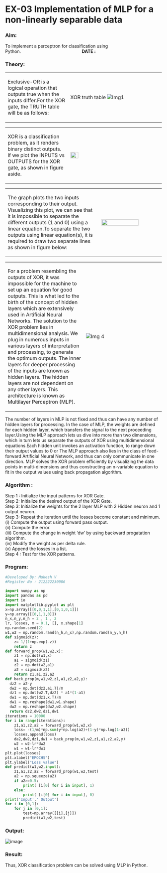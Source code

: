 # EX-03 Implementation of MLP for a non-linearly separable data
### Aim: 
To implement a perceptron for classification using Python.&emsp;&emsp;&emsp;&emsp;&emsp;&emsp;&emsp;&emsp;&emsp;&emsp;&emsp;&emsp;&emsp;&emsp;**DATE :**
### Theory: 
<table>
<tr>
<td width=40%>

Exclusive-OR is a logical operation that outputs true when the inputs differ.For the XOR gate, the TRUTH table will be as follows:
</td> 
<td>

XOR truth table
![Img1](https://user-images.githubusercontent.com/112920679/195774720-35c2ed9d-d484-4485-b608-d809931a28f5.gif)

</td>
</tr> 
</table>
<table>
<tr>
<td width=40%>

XOR is a classification problem, as it renders binary distinct outputs. If we plot the INPUTS vs OUTPUTS for the XOR gate, as shown in figure aside.
</td> 
<td>

<img height=20% width=30% src="https://user-images.githubusercontent.com/112920679/195774898-b0c5886b-3d58-4377-b52f-73148a3fe54d.gif">
</td>
</tr> 
</table>
<table>
<tr>
<td width=60%>

The graph plots the two inputs corresponding to their output. Visualizing this plot, we can see that it is impossible to separate the different outputs (1 and 0) using a linear equation.To separate the two outputs using linear equation(s), it is required to draw two separate lines as shown in figure below:
</td> 
<td>
<img height=80% width=80% src="https://user-images.githubusercontent.com/112920679/195775012-74683270-561b-4a3a-ac62-cf5ddfcf49ca.gif">
</td>
</tr> 
</table>
<table>
<tr>
<td width=50%>

For a problem resembling the outputs of XOR, it was impossible for the machine to set up an equation for good outputs. This is what led to the birth of the concept of hidden layers which are extensively used in Artificial Neural Networks. The solution to the XOR problem lies in multidimensional analysis. We plug in numerous inputs in various layers of interpretation and processing, to generate the optimum outputs.
The inner layers for deeper processing of the inputs are known as hidden layers. The hidden layers are not dependent on any other layers. This architecture is known as Multilayer Perceptron (MLP).
</td> 
<td>

![Img 4](https://user-images.githubusercontent.com/112920679/195775183-1f64fe3d-a60e-4998-b4f5-abce9534689d.gif)
</td>
</tr> 
</table>
The number of layers in MLP is not fixed and thus can have any number of hidden layers for processing. In the case of MLP, the weights are defined for each hidden layer, which transfers the signal to the next proceeding layer.Using the MLP approach lets us dive into more than two dimensions, which in turn lets us separate the outputs of XOR using multidimensional equations.Each hidden unit invokes an activation function, to range down their output values to 0 or The MLP approach also lies in the class of feed-forward Artificial Neural Network, and thus can only communicate in one direction. MLP solves the XOR problem efficiently by visualizing the data points in multi-dimensions and thus constructing an n-variable equation to fit in the output values using back propagation algorithm.

### Algorithm : 
Step 1 : Initialize the input patterns for XOR Gate.<BR>
Step 2: Initialize the desired output of the XOR Gate.<BR>
Step 3: Initialize the weights for the 2 layer MLP with 2 Hidden neuron  and 1 output neuron.<BR>
Step 3: Repeat the  iteration  until the losses become constant and  minimum.<BR>
    (i)  Compute the output using forward pass output.<BR>
    (ii) Compute the error.<BR>
	(iii) Compute the change in weight ‘dw’ by using backward progatation algorithm. <BR>
    (iv) Modify the weight as per delta rule.<BR>
    (v)  Append the losses in a list.<BR>
Step 4 : Test for the XOR patterns.

### Program: 
```Python
#Developed By: Mukesh V
#Register No : 212222230086

import numpy as np
import pandas as pd
import io
import matplotlib.pyplot as plt
x=np.array([[0,0,1,1],[0,1,0,1]])
y=np.array([[0,1,1,0]])
n_x,n_y,n_h = 2 , 1 , 2
lr, losses, m = 0.1, [], x.shape[1]
np.random.seed(2)
w1,w2 = np.random.rand(n_h,n_x),np.random.rand(n_y,n_h)   
def sigmoid(z):
    z= 1/(1+np.exp(-z))
    return z
def forward_prop(w1,w2,x):
    z1 = np.dot(w1,x)
    a1 = sigmoid(z1)
    z2 = np.dot(w2,a1)
    a2 = sigmoid(z2)
    return z1,a1,z2,a2
def back_prop(m,w1,w2,z1,a1,z2,a2,y):
  dz2 = a2-y
  dw2 = np.dot(dz2,a1.T)/m
  dz1 = np.dot(w2.T,dz2) * a1*(1-a1)
  dw1 = np.dot(dz1,x.T)/m
  dw1 = np.reshape(dw1,w1.shape)
  dw2 = np.reshape(dw2,w2.shape)
  return dz2,dw2,dz1,dw1
iterations = 10000
for i in range(iterations):
    z1,a1,z2,a2 = forward_prop(w1,w2,x)
    loss= -(1/m)*np.sum(y*np.log(a2)+(1-y)*np.log(1-a2))
    losses.append(loss)
    da2,dw2,dz1,dw1 = back_prop(m,w1,w2,z1,a1,z2,a2,y)
    w2 = w2-lr*dw2
    w1 = w1-lr*dw1
plt.plot(losses)
plt.xlabel("EPOCHS")
plt.ylabel("Loss value")
def predict(w1,w2,input):
    z1,a1,z2,a2 = forward_prop(w1,w2,test)
    a2 = np.squeeze(a2)
    if a2>=0.5:
        print( [i[0] for i in input], 1)
    else:
        print( [i[0] for i in input], 0)
print('Input',' Output')
for i in [0,1]:
    for j in [0,1]:
        test=np.array([[i],[j]])
        predict(w1,w2,test)
```
### Output: 
![image](https://github.com/MukeshVelmurugan/Ex-3-NN/assets/118707363/56b4253e-0622-4b3f-a6f5-e3e4fb6ea09c)

###  Result: 
Thus, XOR classification problem can be solved using MLP in Python.
